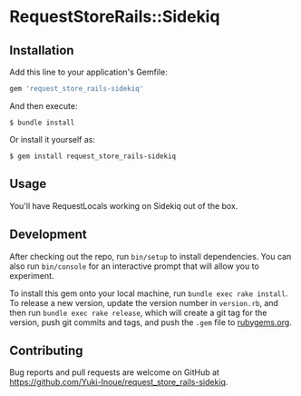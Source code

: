 # RequestStoreRails::Sidekiq
## Installation

Add this line to your application's Gemfile:

```ruby
gem 'request_store_rails-sidekiq'
```

And then execute:

    $ bundle install

Or install it yourself as:

    $ gem install request_store_rails-sidekiq

## Usage

You'll have RequestLocals working on Sidekiq out of the box.

## Development

After checking out the repo, run `bin/setup` to install dependencies. You can also run `bin/console` for an interactive prompt that will allow you to experiment.

To install this gem onto your local machine, run `bundle exec rake install`. To release a new version, update the version number in `version.rb`, and then run `bundle exec rake release`, which will create a git tag for the version, push git commits and tags, and push the `.gem` file to [rubygems.org](https://rubygems.org).

## Contributing

Bug reports and pull requests are welcome on GitHub at https://github.com/Yuki-Inoue/request_store_rails-sidekiq.
